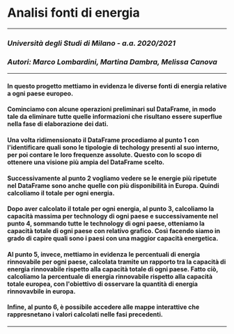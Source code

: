 # Analisi fonti di energia
***

### *Università degli Studi di Milano - a.a. 2020/2021*
### *Autori: Marco Lombardini, Martina Dambra, Melissa Canova*
***

#### In questo progetto mettiamo in evidenza le diverse fonti di energia relative a ogni paese europeo.
#### Cominciamo con alcune operazioni preliminari sul DataFrame, in modo tale da eliminare tutte quelle informazioni che risultano essere superflue nella fase di elaborazione dei dati.

#### Una volta ridimensionato il DataFrame procediamo al punto 1 con l'identificare quali sono le tipologie di techology presenti al suo interno, per poi contare le loro frequenze assolute. Questo con lo scopo di ottenere una visione più ampia del DataFrame scelto.

#### Successivamente al punto 2 vogliamo vedere se le energie più ripetute nel DataFrame sono anche quelle con più disponibilità in Europa. Quindi calcoliamo il totale per ogni energia.
#### Dopo aver calcolato il totale per ogni energia, al punto 3, calcoliamo la capacità massima per technology di ogni paese e successivamente nel punto 4, sommando tutte le technology di ogni paese, otteniamo la capacità totale di ogni paese con relativo grafico. Così facendo siamo in grado di capire quali sono i paesi con una maggior capacità energetica.

#### Al punto 5, invece, mettiamo in evidenza le percentuali di energia rinnovabile per ogni paese, calcolata tramite un rapporto tra la capacità di energia rinnovabile rispetto alla capacità totale di ogni paese. Fatto ciò, calcoliamo la percentuale di energia rinnovabile rispetto alla capacità totale europea, con l'obiettivo di osservare la quantità di energia rinnovavbile in europa.

#### Infine, al punto 6, è possibile accedere alle mappe interattive che rappresnetano i valori calcolati nelle fasi precedenti.
***


